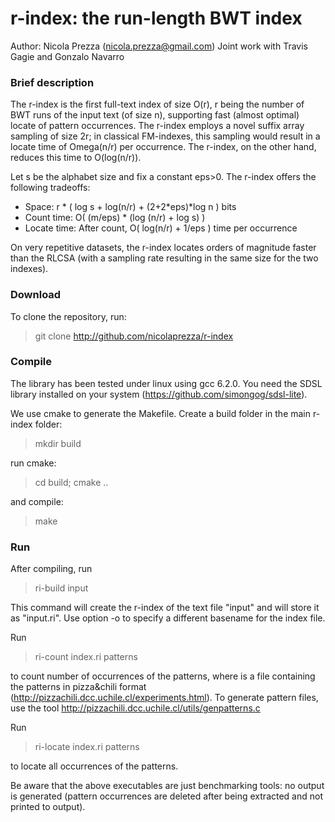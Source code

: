 r-index: the run-length BWT index
===============
Author: Nicola Prezza (nicola.prezza@gmail.com)
Joint work with Travis Gagie and Gonzalo Navarro

### Brief description

The r-index is the first full-text index of size O(r), r being the number of BWT runs of the input text (of size n), supporting fast (almost optimal) locate of pattern occurrences. The r-index employs a novel suffix array sampling of size 2r; in classical FM-indexes, this sampling would result in a locate time of Omega(n/r) per occurrence. The r-index, on the other hand, reduces this time to O(log(n/r)).

Let s be the alphabet size and fix a constant eps>0. The r-index offers the following tradeoffs:

- Space: r * ( log s + log(n/r) + (2+2*eps)*log n ) bits
- Count time: O( (m/eps) * (log (n/r) + log s) )
- Locate time: After count, O( log(n/r) + 1/eps ) time per occurrence 

On very repetitive datasets, the r-index locates orders of magnitude faster than the RLCSA (with a sampling rate resulting in the same size for the two indexes).

### Download

To clone the repository, run:

> git clone http://github.com/nicolaprezza/r-index

### Compile

The library has been tested under linux using gcc 6.2.0. You need the SDSL library installed on your system (https://github.com/simongog/sdsl-lite).

We use cmake to generate the Makefile. Create a build folder in the main r-index folder:

> mkdir build

run cmake:

> cd build; cmake ..

and compile:

> make

### Run

After compiling, run 

>  ri-build input

This command will create the r-index of the text file "input" and will store it as "input.ri". Use option -o to specify a different basename for the index file. 

Run

> ri-count index.ri patterns

to count number of occurrences of the patterns, where <patterns> is a file containing the patterns in pizza&chili format (http://pizzachili.dcc.uchile.cl/experiments.html). To generate pattern files, use the tool http://pizzachili.dcc.uchile.cl/utils/genpatterns.c 

Run

> ri-locate index.ri patterns

to locate all occurrences of the patterns.

Be aware that the above executables are just benchmarking tools: no output is generated (pattern occurrences are deleted after being extracted and not printed to output).
